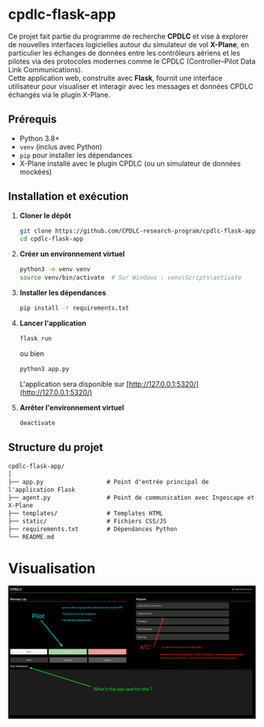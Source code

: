 # cpdlc-flask-app

Ce projet fait partie du programme de recherche **CPDLC** et vise à explorer de nouvelles interfaces logicielles autour du simulateur de vol **X-Plane**, en particulier les échanges de données entre les contrôleurs aériens et les pilotes via des protocoles modernes comme le CPDLC (Controller–Pilot Data Link Communications).  
Cette application web, construite avec **Flask**, fournit une interface utilisateur pour visualiser et interagir avec les messages et données CPDLC échangés via le plugin X-Plane.

## Prérequis

- Python 3.8+
- `venv` (inclus avec Python)
- `pip` pour installer les dépendances
- X-Plane installé avec le plugin CPDLC (ou un simulateur de données mockées)

## Installation et exécution

1. **Cloner le dépôt**

   ```bash
   git clone https://github.com/CPDLC-research-program/cpdlc-flask-app.git
   cd cpdlc-flask-app
   ```

2. **Créer un environnement virtuel**

   ```bash
   python3 -m venv venv
   source venv/bin/activate  # Sur Windows : venv\Scripts\activate
   ```

3. **Installer les dépendances**

   ```bash
   pip install -r requirements.txt
   ```

4. **Lancer l'application**

   ```bash
   flask run
   ```

   ou bien

   ```bash
   python3 app.py
   ```

   L'application sera disponible sur [http://127.0.0.1:5320/](http://127.0.0.1:5320/)

5. **Arrêter l'environnement virtuel**
   ```bash
   deactivate
   ```

## Structure du projet

```
cpdlc-flask-app/
│
├── app.py                  # Point d'entrée principal de l'application Flask
├── agent.py                # Point de communication avec Ingescape et X-Plane
├── templates/              # Templates HTML
├── static/                 # Fichiers CSS/JS
├── requirements.txt        # Dépendances Python
└── README.md
```

# Visualisation

![project explaination](/docs/img/project.png)